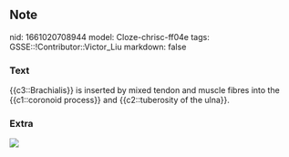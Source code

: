 ## Note
nid: 1661020708944
model: Cloze-chrisc-ff04e
tags: GSSE::!Contributor::Victor_Liu
markdown: false

### Text
{{c3::Brachialis}} is inserted by mixed tendon and muscle fibres into the {{c1::coronoid process}} and {{c2::tuberosity of the ulna}}.

### Extra
<img src="paste-1220e4047e2fc2f9f4ebeb02d9f8190d583dbd1c.jpg">
